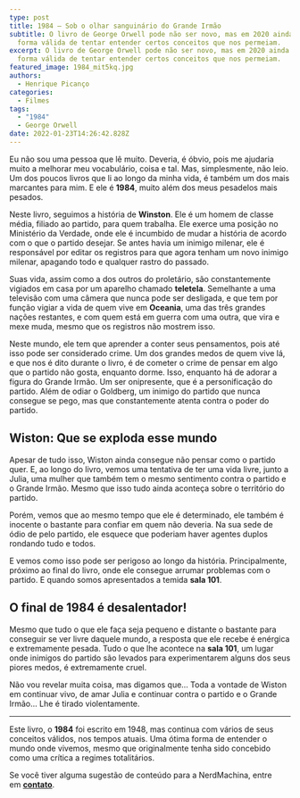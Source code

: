 ```yaml
---
type: post
title: 1984 – Sob o olhar sanguinário do Grande Irmão
subtitle: O livro de George Orwell pode não ser novo, mas em 2020 ainda é uma
  forma válida de tentar entender certos conceitos que nos permeiam.
excerpt: O livro de George Orwell pode não ser novo, mas em 2020 ainda é uma
  forma válida de tentar entender certos conceitos que nos permeiam.
featured_image: 1984_mit5kq.jpg
authors:
  - Henrique Picanço
categories:
  - Filmes
tags:
  - "1984"
  - George Orwell
date: 2022-01-23T14:26:42.828Z
---
```

Eu não sou uma pessoa que lê muito. Deveria, é óbvio, pois me ajudaria muito a melhorar meu vocabulário, coisa e tal. Mas, simplesmente, não leio. Um dos poucos livros que li ao longo da minha vida, é também um dos mais marcantes para mim. E ele é **1984**, muito além dos meus pesadelos mais pesados.

Neste livro, seguimos a história de **Winston**. Ele é um homem de classe média, filiado ao partido, para quem trabalha. Ele exerce uma posição no Ministério da Verdade, onde ele é incumbido de mudar a história de acordo com o que o partido desejar. Se antes havia um inimigo milenar, ele é responsável por editar os registros para que agora tenham um novo inimigo milenar, apagando todo e qualquer rastro do passado.

Suas vida, assim como a dos outros do proletário, são constantemente vigiados em casa por um aparelho chamado **teletela**. Semelhante a uma televisão com uma câmera que nunca pode ser desligada, e que tem por função vigiar a vida de quem vive em **Oceania**, uma das três grandes nações restantes, e com quem está em guerra com uma outra, que vira e mexe muda, mesmo que os registros não mostrem isso.

Neste mundo, ele tem que aprender a conter seus pensamentos, pois até isso pode ser considerado crime. Um dos grandes medos de quem vive lá, e que nos é dito durante o livro, é de cometer o crime de pensar em algo que o partido não gosta, enquanto dorme. Isso, enquanto há de adorar a figura do Grande Irmão. Um ser onipresente, que é a personificação do partido. Além de odiar o Goldberg, um inimigo do partido que nunca consegue se pego, mas que constantemente atenta contra o poder do partido.

## Wiston: Que se exploda esse mundo

Apesar de tudo isso, Wiston ainda consegue não pensar como o partido quer. E, ao longo do livro, vemos uma tentativa de ter uma vida livre, junto a Julia, uma mulher que também tem o mesmo sentimento contra o partido e o Grande Irmão. Mesmo que isso tudo ainda aconteça sobre o território do partido.

Porém, vemos que ao mesmo tempo que ele é determinado, ele também é inocente o bastante para confiar em quem não deveria. Na sua sede de ódio de pelo partido, ele esquece que poderiam haver agentes duplos rondando tudo e todos.

E vemos como isso pode ser perigoso ao longo da história. Principalmente, próximo ao final do livro, onde ele consegue arrumar problemas com o partido. E quando somos apresentados a temida **sala 101**.

## O final de 1984 é desalentador!

Mesmo que tudo o que ele faça seja pequeno e distante o bastante para conseguir se ver livre daquele mundo, a resposta que ele recebe é enérgica e extremamente pesada. Tudo o que lhe acontece na **sala 101**, um lugar onde inimigos do partido são levados para experimentarem alguns dos seus piores medos, é extremamente cruel.

Não vou revelar muita coisa, mas digamos que… Toda a vontade de Wiston em continuar vivo, de amar Julia e continuar contra o partido e o Grande Irmão… Lhe é tirado violentamente.

- - -

Este livro, o **1984** foi escrito em 1948, mas continua com vários de seus conceitos válidos, nos tempos atuais. Uma ótima forma de entender o mundo onde vivemos, mesmo que originalmente tenha sido concebido como uma crítica a regimes totalitários.

Se você tiver alguma sugestão de conteúdo para a NerdMachina, entre em **[contato](https://web.archive.org/web/20200620035748/https://nerdmachina.com.br/contato)**.